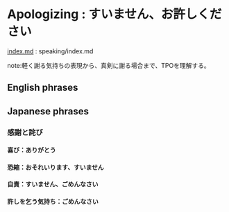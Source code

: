 # Apologizing  : すいません、お許しください
[index.md](index.md) : speaking/index.md

note:軽く謝る気持ちの表現から、真剣に謝る場合まで、TPOを理解する。

## English phrases

## Japanese phrases

### 感謝と詫び
#### 喜び：ありがとう
#### 恐縮：おそれいります、すいません
#### 自責：すいません、ごめんなさい
#### 許しを乞う気持ち：ごめんなさい
